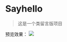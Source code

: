 # Sayhello
> 这是一个类留言版项目

预览效果：
![](https://github.com/jjzgood/sayhello/app/static/img/sayhello.PNG)
